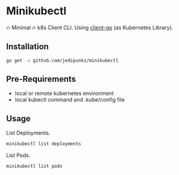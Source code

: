 # Minikubectl

🔥 Minimal 🔥 k8s Client CLI. Using [client-go](https://github.com/kubernetes/client-go) (as Kubernetes Library).

## Installation

```bash
go get -u github.com/jedipunkz/minikubectl
```

## Pre-Requirements

* local or remote kubernetes environment
* local kubectl command and .kube/config file

## Usage

List Deployments.

```bash
minikubectl list deployments
```

List Pods.

```bash
minikubectl list pods
```
